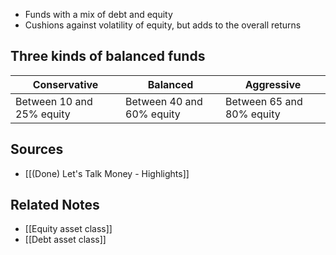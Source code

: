 - Funds with a mix of debt and equity
- Cushions against volatility of equity, but adds to the overall returns

## Three kinds of balanced funds
| Conservative              | Balanced                  | Aggressive |
| ------------------------- | ------------------------- | ---------- |
| Between 10 and 25% equity | Between 40 and 60% equity | Between 65 and 80% equity           |

## Sources
- [[(Done) Let's Talk Money - Highlights]]

## Related Notes
- [[Equity asset class]]
- [[Debt asset class]]